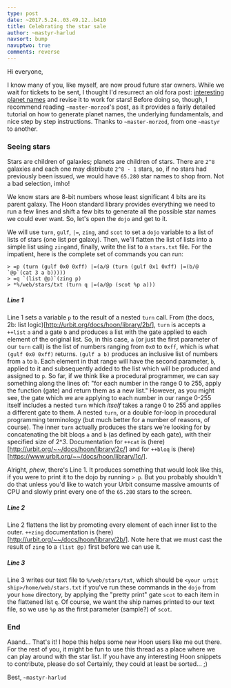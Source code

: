 ```yaml
---
type: post
date: ~2017.5.24..03.49.12..b410
title: Celebrating the star sale
author: ~mastyr-harlud
navsort: bump
navuptwo: true
comments: reverse
---
```


Hi everyone,  

I know many of you, like myself, are now proud future star owners. While we wait for tickets to be sent, I thought I'd resurrect an old fora post: [interesting planet names](https://urbit.org/fora/posts/~2016.8.23..23.51.14..1563~/) and revise it to work for stars! Before doing so, though, I recommend reading `~master-morzod`'s post, as it provides a fairly detailed tutorial on how to generate planet names, the underlying fundamentals, and nice step by step instructions. Thanks to `~master-morzod`, from one `~mastyr` to another.   

### Seeing stars
Stars are children of galaxies; planets are children of stars. There are `2^8` galaxies and each one may distribute `2^8 - 1` stars, so, if no stars had previously been issued, we would have `65.280` star names to shop from. Not a bad selection, imho!  

We know stars are 8-bit numbers whose least significant 4 bits are its parent galaxy. The Hoon standard library provides everything we need to run a few lines and shift a few bits to generate all the possible star names we could ever want. So, let's open the `dojo` and get to it.  

We will use `turn`, `gulf`, `|=`, `zing`, and `scot` to set a `dojo` variable to a list of lists of stars (one list per galaxy). Then, we'll flatten the list of lists into a simple list using `zing`and, finally, write the list to a `stars.txt` file. For the impatient, here is the complete set of commands you can run:  
```
> =p (turn (gulf 0x0 0xff) |=(a/@ (turn (gulf 0x1 0xff) |=(b/@ `@p`(cat 3 a b)))))
> =q `(list @p)`(zing p)
> *%/web/stars/txt (turn q |=(a/@p (scot %p a)))
```
##### Line 1
Line 1 sets a variable `p` to the result of a nested `turn` call. From (the docs, 2b: list logic)[http://urbit.org/docs/hoon/library/2b/], `turn` is accepts a `++list` `a` and a gate `b` and produces a list with the gate applied to each element of the original list. So, in this case, `a` (or just the first parameter of our `turn` call) is the list of numbers ranging from `0x0` to `0xff`, which is what `(gulf 0x0 0xff)` returns. `(gulf a b)` produces an inclusive list of numbers from `a` to `b`. Each element in that range will have the second parameter, `b`, applied to it and subsequently added to the list which will be produced and assigned to `p`. So far, if we think like a procedural programmer, we can say something along the lines of: "for each number in the range 0 to 255, apply the function (gate) and return them as a new list." However, as you might see, the gate which we are applying to each number in our range 0-255 itself includes a nested `turn` which *itself* takes a range 0 to 255 and applies a different gate to them. A nested `turn`, or a double for-loop in procedural programming terminology (but much better for a number of reasons, of course). The inner `turn` actually produces the stars we're looking for by concatenating the bit bloqs `a` and `b` (as defined by each gate), with their specified size of 2^*3*. Documentation for `++cat` is (here)[http://urbit.org/~~/docs/hoon/library/2c/] and for `++bloq` is (here)[https://www.urbit.org/~~/docs/hoon/library/1c/].  

Alright, *phew*, there's Line 1. It produces something that would look like this, if you were to print it to the dojo by running `> p`. But you probably shouldn't do that unless you'd like to watch your Urbit consume massive amounts of CPU and slowly print every one of the `65.280` stars to the screen.

##### Line 2
Line 2 flattens the list by promoting every element of each inner list to the outer. `++zing` documentation is (here)[http://urbit.org/~~/docs/hoon/library/2b/]. Note here that we must cast the result of `zing` to a `(list @p)` first before we can use it.  

##### Line 3
Line 3 writes our text file to `%/web/stars/txt`, which should be `<your urbit ship>/home/web/stars.txt` if you've run these commands in the `dojo` from your `home` directory, by applying the "pretty print" gate `scot` to each item in the flattened list `q`. Of course, we want the ship names printed to our text file, so we use `%p` as the first parameter (sample?) of `scot`.  

### End
Aaand... That's it! I hope this helps some new Hoon users like me out there. For the rest of you, it might be fun to use this thread as a place where we can play around with the star list. If you have any interesting Hoon snippets to contribute, please do so! Certainly, they could at least be sorted... ;)

Best,
`~mastyr-harlud`